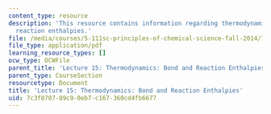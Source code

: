 ```yaml
---
content_type: resource
description: 'This resource contains information regarding thermodynamics: Bond and
  reaction enthalpies.'
file: /media/courses/5-111sc-principles-of-chemical-science-fall-2014/7c3f070789c90eb7c167360cd4fb6677_MIT5_111F14_Lec15.pdf
file_type: application/pdf
learning_resource_types: []
ocw_type: OCWFile
parent_title: 'Lecture 15: Thermodynamics: Bond and Reaction Enthalpies'
parent_type: CourseSection
resourcetype: Document
title: 'Lecture 15: Thermodynamics: Bond and Reaction Enthalpies'
uid: 7c3f0707-89c9-0eb7-c167-360cd4fb6677
---
```

